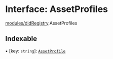 # Interface: AssetProfiles

[modules/didRegistry](../modules/modules_didRegistry.md).AssetProfiles

## Indexable

▪ [key: `string`]: [`AssetProfile`](modules_didRegistry.AssetProfile.md)
